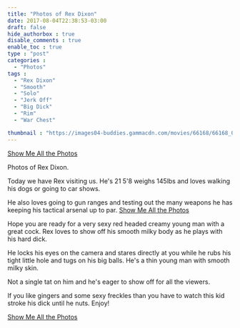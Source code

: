 ```yaml
---
title: "Photos of Rex Dixon"
date: 2017-08-04T22:38:53-03:00
draft: false
hide_authorbox : true
disable_comments : true
enable_toc : true
type : "post"
categories :
  - "Photos"
tags :
  - "Rex Dixon"
  - "Smooth"
  - "Solo"
  - "Jerk Off"
  - "Big Dick"
  - "Rim"
  - "War Chest"

thumbnail : "https://images04-buddies.gammacdn.com/movies/66168/66168_01/previews/5/80/top_1_854x480/66168_01_01.jpg"
---
```

[Show Me All the Photos](http://html.freebuddymovies.com/5/80/pics/90026/nude/187_c1848_01.html?pr=9&su=2&ad=269520)
<!--more-->

Photos of Rex Dixon.

Today we have Rex visiting us.
He's 21 5'8 weighs 145lbs and loves walking his dogs or going to car shows.

He also loves going to gun ranges and testing out the many weapons he has keeping his tactical arsenal up to par.
[Show Me All the Photos](http://html.freebuddymovies.com/5/80/pics/90026/nude/187_c1848_01.html?pr=9&su=2&ad=269520)

Hope you are ready for a very sexy red headed creamy young man with a great cock. Rex loves to show off his smooth milky body as he plays with his hard dick.

He locks his eyes on the camera and stares directly at you while he rubs his tight little hole and tugs on his big balls. He's a thin young man with smooth milky skin.

Not a single tat on him and he's eager to show off for all the viewers.

If you like gingers and some sexy freckles than you have to watch this kid stroke his dick until he nuts. Enjoy!

[Show Me All the Photos](http://html.freebuddymovies.com/5/80/pics/90026/nude/187_c1848_01.html?pr=9&su=2&ad=269520)
